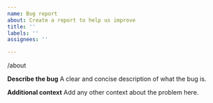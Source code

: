 ```yaml
---
name: Bug report
about: Create a report to help us improve
title: ''
labels: ''
assignees: ''

---
```


/about 

**Describe the bug**
A clear and concise description of what the bug is.

**Additional context**
Add any other context about the problem here.
